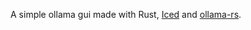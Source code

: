 A simple ollama gui made with Rust, [Iced](https://github.com/iced-rs/iced) and [ollama-rs](https://github.com/pepperoni21/ollama-rs).
